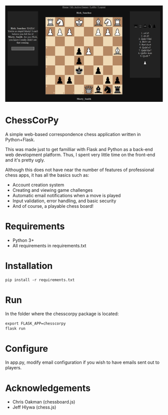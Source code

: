 ![Image of ChessCorPy](https://raw.githubusercontent.com/kurtjd/chesscorpy/master/chesscorpy/static/img/screenshot.png)

ChessCorPy
====================
A simple web-based correspondence chess application written in Python+Flask.

This was made just to get familliar with Flask and Python as a back-end web development platform. 
Thus, I spent very little time on the front-end and it's pretty ugly.

Although this does not have near the number of features of professional chess apps, it has all the basics such as:

* Account creation system
* Creating and viewing game challenges
* Automatic email notifications when a move is played
* Input validation, error handling, and basic security
* And of course, a playable chess board!

Requirements
============
* Python 3+
* All requirements in requirements.txt

Installation
============
```pip install -r requirements.txt```

Run
===
In the folder where the chesscorpy package is located:

```
export FLASK_APP=chesscorpy
flask run
```

Configure
=========
In app.py, modify email configuration if you wish to have emails sent out to players.

Acknowledgements
================
* Chris Oakman (chessboard.js)
* Jeff Hlywa (chess.js)
